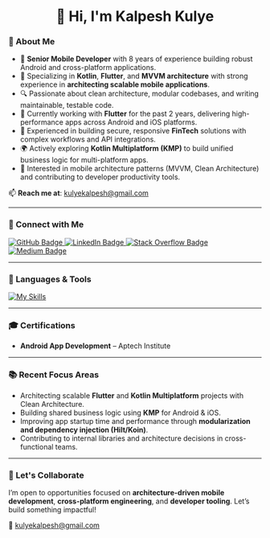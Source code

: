 <h1 align="center">👋 Hi, I'm Kalpesh Kulye</h1>

### 🚀 About Me

- 💼 **Senior Mobile Developer** with 8 years of experience building robust Android and cross-platform applications.
- 🧠 Specializing in **Kotlin**, **Flutter**, and **MVVM architecture** with strong experience in **architecting scalable mobile applications**.
- 🔍 Passionate about clean architecture, modular codebases, and writing maintainable, testable code.
- 🔄 Currently working with **Flutter** for the past 2 years, delivering high-performance apps across Android and iOS platforms.
- 🔐 Experienced in building secure, responsive **FinTech** solutions with complex workflows and API integrations.
- 🌍 Actively exploring **Kotlin Multiplatform (KMP)** to build unified business logic for multi-platform apps.
- 🧩 Interested in mobile architecture patterns (MVVM, Clean Architecture) and contributing to developer productivity tools.

📫 **Reach me at**: [kulyekalpesh@gmail.com](mailto:kulyekalpesh@gmail.com)

---

### 🤝 Connect with Me

<div id="badges">
  <a href="https://github.com/kalpeshk95">
    <img src="https://img.shields.io/badge/Github-black?style=for-the-badge&logo=github&logoColor=white" alt="GitHub Badge"/>
  </a>
  <a href="https://www.linkedin.com/in/kalpesh-kulye-198a83108/">
    <img src="https://img.shields.io/badge/LinkedIn-blue?style=for-the-badge&logo=linkedin&logoColor=white" alt="LinkedIn Badge"/>
  </a>
  <a href="https://stackoverflow.com/users/9229521/kalpesh-kulye">
    <img src="https://img.shields.io/badge/Stack_Overflow-F58025?style=for-the-badge&logo=stackoverflow&logoColor=white" alt="Stack Overflow Badge"/>
  </a>
  <a href="https://medium.com/@kulyekalpesh">
    <img src="https://img.shields.io/badge/Medium-12100E?style=for-the-badge&logo=medium&logoColor=white" alt="Medium Badge"/>
  </a>
</div>

---

### 🧰 Languages & Tools

[![My Skills](https://skillicons.dev/icons?i=androidstudio,kotlin,java,flutter,dart,firebase,git,bitbucket,postman,figma,sqlite,vscode)](https://skillicons.dev)

---

### 🎓 Certifications

- **Android App Development** – Aptech Institute

---

### 📚 Recent Focus Areas

- Architecting scalable **Flutter** and **Kotlin Multiplatform** projects with Clean Architecture.
- Building shared business logic using **KMP** for Android & iOS.
- Improving app startup time and performance through **modularization and dependency injection (Hilt/Koin)**.
- Contributing to internal libraries and architecture decisions in cross-functional teams.

---

### 💬 Let's Collaborate

I’m open to opportunities focused on **architecture-driven mobile development**, **cross-platform engineering**, and **developer tooling**. Let’s build something impactful!

📧 [kulyekalpesh@gmail.com](mailto:kulyekalpesh@gmail.com)
